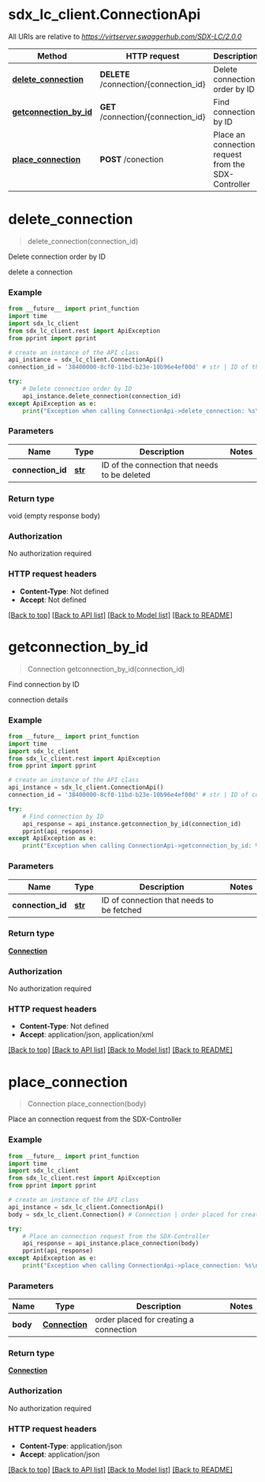 # sdx_lc_client.ConnectionApi

All URIs are relative to *https://virtserver.swaggerhub.com/SDX-LC/2.0.0*

Method | HTTP request | Description
------------- | ------------- | -------------
[**delete_connection**](ConnectionApi.md#delete_connection) | **DELETE** /connection/{connection_id} | Delete connection order by ID
[**getconnection_by_id**](ConnectionApi.md#getconnection_by_id) | **GET** /connection/{connection_id} | Find connection by ID
[**place_connection**](ConnectionApi.md#place_connection) | **POST** /conection | Place an connection request from the SDX-Controller

# **delete_connection**
> delete_connection(connection_id)

Delete connection order by ID

delete a connection

### Example
```python
from __future__ import print_function
import time
import sdx_lc_client
from sdx_lc_client.rest import ApiException
from pprint import pprint

# create an instance of the API class
api_instance = sdx_lc_client.ConnectionApi()
connection_id = '38400000-8cf0-11bd-b23e-10b96e4ef00d' # str | ID of the connection that needs to be deleted

try:
    # Delete connection order by ID
    api_instance.delete_connection(connection_id)
except ApiException as e:
    print("Exception when calling ConnectionApi->delete_connection: %s\n" % e)
```

### Parameters

Name | Type | Description  | Notes
------------- | ------------- | ------------- | -------------
 **connection_id** | [**str**](.md)| ID of the connection that needs to be deleted | 

### Return type

void (empty response body)

### Authorization

No authorization required

### HTTP request headers

 - **Content-Type**: Not defined
 - **Accept**: Not defined

[[Back to top]](#) [[Back to API list]](../README.md#documentation-for-api-endpoints) [[Back to Model list]](../README.md#documentation-for-models) [[Back to README]](../README.md)

# **getconnection_by_id**
> Connection getconnection_by_id(connection_id)

Find connection by ID

connection details

### Example
```python
from __future__ import print_function
import time
import sdx_lc_client
from sdx_lc_client.rest import ApiException
from pprint import pprint

# create an instance of the API class
api_instance = sdx_lc_client.ConnectionApi()
connection_id = '38400000-8cf0-11bd-b23e-10b96e4ef00d' # str | ID of connection that needs to be fetched

try:
    # Find connection by ID
    api_response = api_instance.getconnection_by_id(connection_id)
    pprint(api_response)
except ApiException as e:
    print("Exception when calling ConnectionApi->getconnection_by_id: %s\n" % e)
```

### Parameters

Name | Type | Description  | Notes
------------- | ------------- | ------------- | -------------
 **connection_id** | [**str**](.md)| ID of connection that needs to be fetched | 

### Return type

[**Connection**](Connection.md)

### Authorization

No authorization required

### HTTP request headers

 - **Content-Type**: Not defined
 - **Accept**: application/json, application/xml

[[Back to top]](#) [[Back to API list]](../README.md#documentation-for-api-endpoints) [[Back to Model list]](../README.md#documentation-for-models) [[Back to README]](../README.md)

# **place_connection**
> Connection place_connection(body)

Place an connection request from the SDX-Controller

### Example
```python
from __future__ import print_function
import time
import sdx_lc_client
from sdx_lc_client.rest import ApiException
from pprint import pprint

# create an instance of the API class
api_instance = sdx_lc_client.ConnectionApi()
body = sdx_lc_client.Connection() # Connection | order placed for creating a connection

try:
    # Place an connection request from the SDX-Controller
    api_response = api_instance.place_connection(body)
    pprint(api_response)
except ApiException as e:
    print("Exception when calling ConnectionApi->place_connection: %s\n" % e)
```

### Parameters

Name | Type | Description  | Notes
------------- | ------------- | ------------- | -------------
 **body** | [**Connection**](Connection.md)| order placed for creating a connection | 

### Return type

[**Connection**](Connection.md)

### Authorization

No authorization required

### HTTP request headers

 - **Content-Type**: application/json
 - **Accept**: application/json

[[Back to top]](#) [[Back to API list]](../README.md#documentation-for-api-endpoints) [[Back to Model list]](../README.md#documentation-for-models) [[Back to README]](../README.md)

